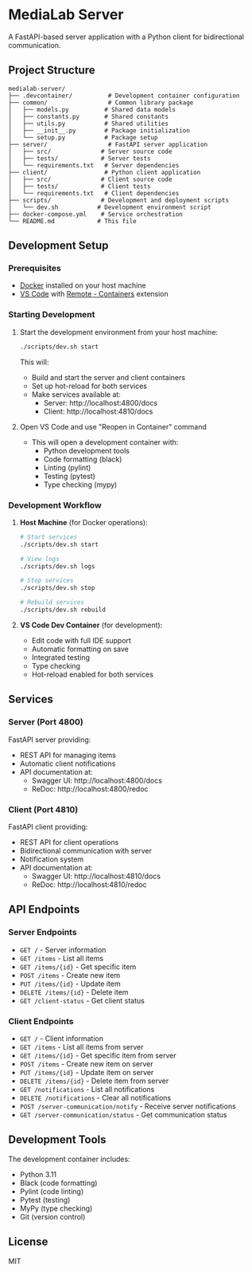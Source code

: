 # MediaLab Server

A FastAPI-based server application with a Python client for bidirectional communication.

## Project Structure

```
medialab-server/
├── .devcontainer/          # Development container configuration
├── common/                 # Common library package
│   ├── models.py          # Shared data models
│   ├── constants.py       # Shared constants
│   ├── utils.py           # Shared utilities
│   ├── __init__.py        # Package initialization
│   └── setup.py           # Package setup
├── server/                 # FastAPI server application
│   ├── src/              # Server source code
│   ├── tests/            # Server tests
│   └── requirements.txt   # Server dependencies
├── client/                # Python client application
│   ├── src/              # Client source code
│   ├── tests/            # Client tests
│   └── requirements.txt   # Client dependencies
├── scripts/              # Development and deployment scripts
│   └── dev.sh           # Development environment script
├── docker-compose.yml    # Service orchestration
└── README.md            # This file
```

## Development Setup

### Prerequisites

- [Docker](https://www.docker.com/products/docker-desktop) installed on your host machine
- [VS Code](https://code.visualstudio.com/) with [Remote - Containers](https://marketplace.visualstudio.com/items?itemName=ms-vscode-remote.remote-containers) extension

### Starting Development

1. Start the development environment from your host machine:
   ```bash
   ./scripts/dev.sh start
   ```
   This will:
   - Build and start the server and client containers
   - Set up hot-reload for both services
   - Make services available at:
     - Server: http://localhost:4800/docs
     - Client: http://localhost:4810/docs

2. Open VS Code and use "Reopen in Container" command
   - This will open a development container with:
     - Python development tools
     - Code formatting (black)
     - Linting (pylint)
     - Testing (pytest)
     - Type checking (mypy)

### Development Workflow

1. **Host Machine** (for Docker operations):
   ```bash
   # Start services
   ./scripts/dev.sh start

   # View logs
   ./scripts/dev.sh logs

   # Stop services
   ./scripts/dev.sh stop

   # Rebuild services
   ./scripts/dev.sh rebuild
   ```

2. **VS Code Dev Container** (for development):
   - Edit code with full IDE support
   - Automatic formatting on save
   - Integrated testing
   - Type checking
   - Hot-reload enabled for both services

## Services

### Server (Port 4800)

FastAPI server providing:
- REST API for managing items
- Automatic client notifications
- API documentation at:
  - Swagger UI: http://localhost:4800/docs
  - ReDoc: http://localhost:4800/redoc

### Client (Port 4810)

FastAPI client providing:
- REST API for client operations
- Bidirectional communication with server
- Notification system
- API documentation at:
  - Swagger UI: http://localhost:4810/docs
  - ReDoc: http://localhost:4810/redoc

## API Endpoints

### Server Endpoints
- `GET /` - Server information
- `GET /items` - List all items
- `GET /items/{id}` - Get specific item
- `POST /items` - Create new item
- `PUT /items/{id}` - Update item
- `DELETE /items/{id}` - Delete item
- `GET /client-status` - Get client status

### Client Endpoints
- `GET /` - Client information
- `GET /items` - List all items from server
- `GET /items/{id}` - Get specific item from server
- `POST /items` - Create new item on server
- `PUT /items/{id}` - Update item on server
- `DELETE /items/{id}` - Delete item from server
- `GET /notifications` - List all notifications
- `DELETE /notifications` - Clear all notifications
- `POST /server-communication/notify` - Receive server notifications
- `GET /server-communication/status` - Get communication status

## Development Tools

The development container includes:
- Python 3.11
- Black (code formatting)
- Pylint (code linting)
- Pytest (testing)
- MyPy (type checking)
- Git (version control)

## License

MIT

